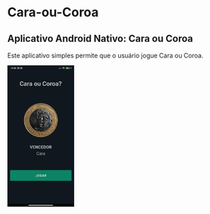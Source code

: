 # Cara-ou-Coroa

## Aplicativo Android Nativo: Cara ou Coroa

Este aplicativo simples permite que o usuário jogue Cara ou Coroa.

<img src=".project/screenshot.jpg" alt="Screenshot" width="30%">